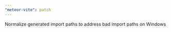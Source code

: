 ```yaml
---
"meteor-vite": patch
---
```


Normalize generated import paths to address bad import paths on Windows
